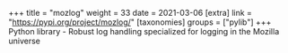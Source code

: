 +++
title = "mozlog"
weight = 33
date = 2021-03-06
[extra]
link = "https://pypi.org/project/mozlog/"
[taxonomies]
groups = ["pylib"]
+++
Python library - Robust log handling specialized for logging in the Mozilla universe

